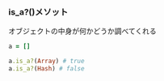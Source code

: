 ### is_a?()メソット

オブジェクトの中身が何かどうか調べてくれる

```ruby
a = []

a.is_a?(Array) # true
a.is_a?(Hash) # false
```
